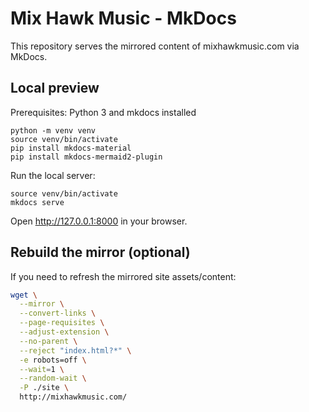 # Mix Hawk Music - MkDocs

This repository serves the mirrored content of mixhawkmusic.com via MkDocs.

## Local preview

Prerequisites: Python 3 and mkdocs installed

  ```shell
  python -m venv venv
  source venv/bin/activate 
  pip install mkdocs-material
  pip install mkdocs-mermaid2-plugin
  ```

Run the local server:
```shell
source venv/bin/activate
mkdocs serve
```
Open http://127.0.0.1:8000 in your browser.

## Rebuild the mirror (optional)
If you need to refresh the mirrored site assets/content:

```bash
wget \
  --mirror \
  --convert-links \
  --page-requisites \
  --adjust-extension \
  --no-parent \
  --reject "index.html?*" \
  -e robots=off \
  --wait=1 \
  --random-wait \
  -P ./site \
  http://mixhawkmusic.com/
```

